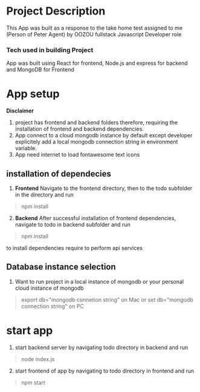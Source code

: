 # Project Description
This App was built as a response to the take home test 
assigned to me (Person of Peter Agent) by OOZOU 
fullstack Javascript Developer role

### Tech used in building Project
App was built using React for frontend, Node.js and express
for backend and MongoDB for Frontend

# App setup
**Disclaimer** 
1. project has frontend and backend folders therefore,
requiring the installation of frontend and backend dependencies.
2. App connect to a cloud mongodb instance by default except
developer explicitely add a local mongodb connection string in 
environment variable.
3. App need internet to load fontawesome text icons

## installation of dependecies
1. **Frontend**
Navigate to the frontend directory, then to the todo subfolder in the 
directory and run

> npm install

2. **Backend** 
After successful installation of frontend dependencies, navigate to todo in
backend subfolder and run

> npm install

to install dependencies require to perform api services

## Database instance selection
1. Want to run project in a local instance of
mongodb or your personal cloud instance of mongodb

> export db="mongodb connetion string"
on Mac or
> set db="mongodb connection string"
on PC


# start app
1. start backend server by navigating todo directory in backend
and run

> node index.js

2. start frontend of app by navigating to todo directory in frontend
and run

> npm start
